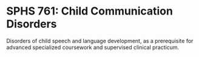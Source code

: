 # SPHS 761: Child Communication Disorders

Disorders of child speech and language development, as a prerequisite for advanced specialized coursework and supervised clinical practicum.